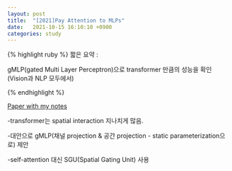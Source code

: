 ```yaml
---
layout: post
title:  "[2021]Pay Attention to MLPs"
date:   2021-10-15 16:10:10 +0900
categories: study
---
```





{% highlight ruby %}
짧은 요약 :

gMLP(gated Multi Layer Perceptron)으로 transformer 만큼의 성능을 확인 (Vision과 NLP 모두에서)

{% endhighlight %}


[Paper with my notes](https://drive.google.com/drive/folders/1UuGhu9ydf3afNAOMErz7DrufVxPy4_MU?usp=sharing)


-transformer는 spatial interaction 지나치게 많음.

-대안으로 gMLP(채널 projection & 공간 projection - static parameterization으로) 제안

-self-attention 대신 SGU(Spatial Gating Unit) 사용

